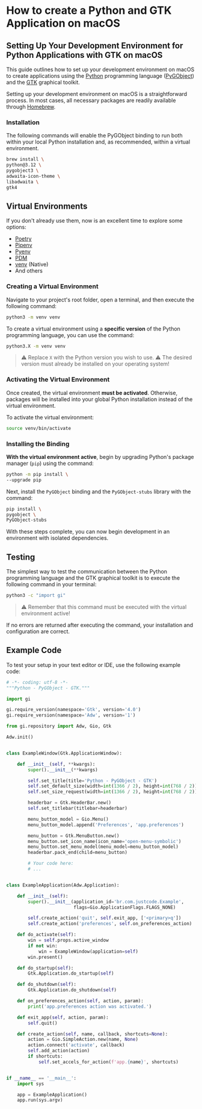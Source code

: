 # How to create a Python and GTK Application on macOS

## Setting Up Your Development Environment for Python Applications with GTK on macOS

This guide outlines how to set up your development environment on macOS to create applications using the [Python](https://www.python.org/) programming language ([PyGObject](https://pypi.org/project/PyGObject/)) and the [GTK](https://www.gtk.org/) graphical toolkit.

Setting up your development environment on macOS is a straightforward process. In most cases, all necessary packages are readily available through [Homebrew](https://brew.sh/).

### Installation

The following commands will enable the PyGObject binding to run both within your local Python installation and, as recommended, within a virtual environment.

```bash
brew install \
python@3.12 \
pygobject3 \
adwaita-icon-theme \
libadwaita \
gtk4
```

## Virtual Environments

If you don't already use them, now is an excellent time to explore some options:

  * [Poetry](https://python-poetry.org/)
  * [Pipenv](https://pipenv.pypa.io/en/latest/)
  * [Pyenv](https://github.com/pyenv/pyenv)
  * [PDM](https://pdm.fming.dev/)
  * [venv](https://docs.python.org/3/library/venv.html) (Native)
  * And others

### Creating a Virtual Environment

Navigate to your project's root folder, open a terminal, and then execute the following command:

```bash
python3 -m venv venv
```

To create a virtual environment using a **specific version** of the Python programming language, you can use the command:

```bash
python3.X -m venv venv
```

> ⚠️ Replace `X` with the Python version you wish to use.
> ⚠️ The desired version must already be installed on your operating system\!

### Activating the Virtual Environment

Once created, the virtual environment **must be activated**. Otherwise, packages will be installed into your global Python installation instead of the virtual environment.

To activate the virtual environment:

```bash
source venv/bin/activate
```

### Installing the Binding

**With the virtual environment active**, begin by upgrading Python's package manager (`pip`) using the command:

```bash
python -m pip install \
--upgrade pip
```

Next, install the `PyGObject` binding and the `PyGObject-stubs` library with the command:

```bash
pip install \
pygobject \
PyGObject-stubs
```

With these steps complete, you can now begin development in an environment with isolated dependencies.

## Testing

The simplest way to test the communication between the Python programming language and the GTK graphical toolkit is to execute the following command in your terminal:

```bash
python3 -c "import gi"
```

> ⚠️ Remember that this command must be executed with the virtual environment active\!

If no errors are returned after executing the command, your installation and configuration are correct.

## Example Code

To test your setup in your text editor or IDE, use the following example code:

```python
# -*- coding: utf-8 -*-
"""Python - PyGObject - GTK."""

import gi

gi.require_version(namespace='Gtk', version='4.0')
gi.require_version(namespace='Adw', version='1')

from gi.repository import Adw, Gio, Gtk

Adw.init()


class ExampleWindow(Gtk.ApplicationWindow):

    def __init__(self, **kwargs):
        super().__init__(**kwargs)

        self.set_title(title='Python - PyGObject - GTK')
        self.set_default_size(width=int(1366 / 2), height=int(768 / 2))
        self.set_size_request(width=int(1366 / 2), height=int(768 / 2))

        headerbar = Gtk.HeaderBar.new()
        self.set_titlebar(titlebar=headerbar)

        menu_button_model = Gio.Menu()
        menu_button_model.append('Preferences', 'app.preferences')

        menu_button = Gtk.MenuButton.new()
        menu_button.set_icon_name(icon_name='open-menu-symbolic')
        menu_button.set_menu_model(menu_model=menu_button_model)
        headerbar.pack_end(child=menu_button)

        # Your code here:
        # ...


class ExampleApplication(Adw.Application):

    def __init__(self):
        super().__init__(application_id='br.com.justcode.Example',
                         flags=Gio.ApplicationFlags.FLAGS_NONE)

        self.create_action('quit', self.exit_app, ['<primary>q'])
        self.create_action('preferences', self.on_preferences_action)

    def do_activate(self):
        win = self.props.active_window
        if not win:
            win = ExampleWindow(application=self)
        win.present()

    def do_startup(self):
        Gtk.Application.do_startup(self)

    def do_shutdown(self):
        Gtk.Application.do_shutdown(self)

    def on_preferences_action(self, action, param):
        print('app.preferences action was activated.')

    def exit_app(self, action, param):
        self.quit()

    def create_action(self, name, callback, shortcuts=None):
        action = Gio.SimpleAction.new(name, None)
        action.connect('activate', callback)
        self.add_action(action)
        if shortcuts:
            self.set_accels_for_action(f'app.{name}', shortcuts)


if __name__ == '__main__':
    import sys

    app = ExampleApplication()
    app.run(sys.argv)
```
